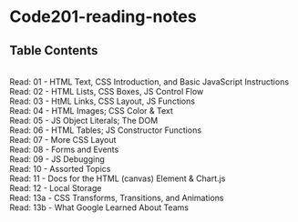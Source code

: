 # Code201-reading-notes
<h2>Table Contents</h2><br>
Read: 01 - HTML Text, CSS Introduction, and Basic JavaScript Instructions<br>
Read: 02 - HTML Lists, CSS Boxes, JS Control Flow<br>
Read: 03 - HtML Links, CSS Layout, JS Functions<br>
Read: 04 - HTML Images; CSS Color & Text<br>
Read: 05 - JS Object Literals; The DOM<br>
Read: 06 - HTML Tables; JS Constructor Functions<br>
Read: 07 - More CSS Layout<br>
Read: 08 - Forms and Events<br>
Read: 09 - JS Debugging<br>
Read: 10 - Assorted Topics<br>
Read: 11 - Docs for the HTML (canvas) Element & Chart.js<br>
Read: 12 - Local Storage<br>
Read: 13a - CSS Transforms, Transitions, and Animations<br>
Read: 13b - What Google Learned About Teams<br>
